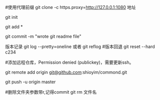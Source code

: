 #使用代理前缀
git clone -c https.proxy=http://127.0.0.1:1080 地址

git init

git add *

git commit -m "wrote git readme file"



版本记录
git log --pretty=oneline
或者 git reflog
#版本回退
git reset --hard c234

#添加远程仓库，Permission denied (publickey)，需要更新ssh。

git remote add origin git@github.com:shioyim/commond.git

git push -u origin master


#删除文件夹参数带r,记得commit
git rm 文件名
